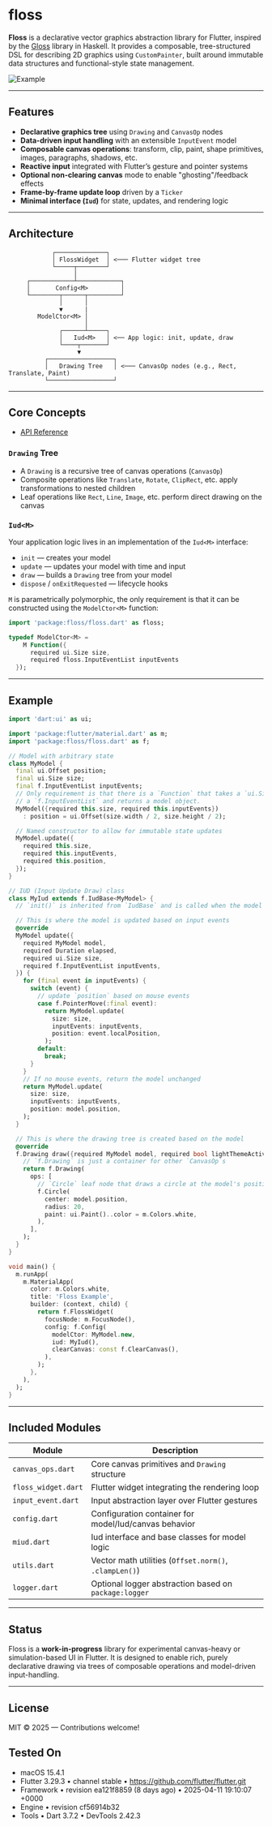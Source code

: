 # floss

**Floss** is a declarative vector graphics abstraction library for Flutter,
inspired by the [Gloss](https://github.com/benl23x5/gloss) library in Haskell.
It provides a composable, tree-structured DSL for describing 2D graphics using
`CustomPainter`, built around immutable data structures and functional-style
state management.

![Example](example.gif)

---

## Features

- **Declarative graphics tree** using `Drawing` and `CanvasOp` nodes
- **Data-driven input handling** with an extensible `InputEvent` model
- **Composable canvas operations**: transform, clip, paint, shape primitives,
  images, paragraphs, shadows, etc.
- **Reactive input** integrated with Flutter’s gesture and pointer systems
- **Optional non-clearing canvas** mode to enable "ghosting"/feedback effects
- **Frame-by-frame update loop** driven by a `Ticker`
- **Minimal interface (`Iud`)** for state, updates, and rendering logic

---

## Architecture

```text
            ┌──────────────┐
            │ FlossWidget  │ <─── Flutter widget tree
            └─────┬────────┘
                  │
     ┌────────────┴────────────┐
     │       Config<M>         │
     └────────┬──────┬─────────┘
              │      │
              ▼      |
        ModelCtor<M> │
                     │
              ┌──────┴─────┐
              │   Iud<M>   │ <── App logic: init, update, draw
              └────┬───────┘
                   ▼
          ┌──────────────────┐
          │   Drawing Tree   │ <─── CanvasOp nodes (e.g., Rect, Translate, Paint)
          └──────────────────┘
```

---

## Core Concepts

- [API Reference](https://tyler-conrad.github.io/doc/floss/)

### `Drawing` Tree

- A `Drawing` is a recursive tree of canvas operations (`CanvasOp`)
- Composite operations like `Translate`, `Rotate`, `ClipRect`, etc. apply
  transformations to nested children
- Leaf operations like `Rect`, `Line`, `Image`, etc. perform direct drawing on
  the canvas

### `Iud<M>`

Your application logic lives in an implementation of the `Iud<M>` interface:

- `init` — creates your model
- `update` — updates your model with time and input
- `draw` — builds a `Drawing` tree from your model
- `dispose` / `onExitRequested` — lifecycle hooks

`M` is parametrically polymorphic, the only requirement is that it can be
constructed using the `ModelCtor<M>` function:

```dart
import 'package:floss/floss.dart' as floss;

typedef ModelCtor<M> =
    M Function({
      required ui.Size size,
      required floss.InputEventList inputEvents
  });
```

---

## Example

```dart
import 'dart:ui' as ui;

import 'package:flutter/material.dart' as m;
import 'package:floss/floss.dart' as f;

// Model with arbitrary state
class MyModel {
  final ui.Offset position;
  final ui.Size size;
  final f.InputEventList inputEvents;
  // Only requirement is that there is a `Function` that takes a `ui.Size` and
  // a `f.InputEventList` and returns a model object.
  MyModel({required this.size, required this.inputEvents})
    : position = ui.Offset(size.width / 2, size.height / 2);

  // Named constructor to allow for immutable state updates
  MyModel.update({
    required this.size,
    required this.inputEvents,
    required this.position,
  });
}

// IUD (Input Update Draw) class
class MyIud extends f.IudBase<MyModel> {
  // `init()` is inherited from `IudBase` and is called when the model is created.

  // This is where the model is updated based on input events
  @override
  MyModel update({
    required MyModel model,
    required Duration elapsed,
    required ui.Size size,
    required f.InputEventList inputEvents,
  }) {
    for (final event in inputEvents) {
      switch (event) {
        // update `position` based on mouse events
        case f.PointerMove(:final event):
          return MyModel.update(
            size: size,
            inputEvents: inputEvents,
            position: event.localPosition,
          );
        default:
          break;
      }
    }
    // If no mouse events, return the model unchanged
    return MyModel.update(
      size: size,
      inputEvents: inputEvents,
      position: model.position,
    );
  }

  // This is where the drawing tree is created based on the model
  @override
  f.Drawing draw({required MyModel model, required bool lightThemeActive}) {
    // `f.Drawing` is just a container for other `CanvasOp`s
    return f.Drawing(
      ops: [
        // `Circle` leaf node that draws a circle at the model's position
        f.Circle(
          center: model.position,
          radius: 20,
          paint: ui.Paint()..color = m.Colors.white,
        ),
      ],
    );
  }
}

void main() {
  m.runApp(
    m.MaterialApp(
      color: m.Colors.white,
      title: 'Floss Example',
      builder: (context, child) {
        return f.FlossWidget(
          focusNode: m.FocusNode(),
          config: f.Config(
            modelCtor: MyModel.new,
            iud: MyIud(),
            clearCanvas: const f.ClearCanvas(),
          ),
        );
      },
    ),
  );
}
```

---

## Included Modules

| Module              | Description                                            |
| ------------------- | ------------------------------------------------------ |
| `canvas_ops.dart`   | Core canvas primitives and `Drawing` structure         |
| `floss_widget.dart` | Flutter widget integrating the rendering loop          |
| `input_event.dart`  | Input abstraction layer over Flutter gestures          |
| `config.dart`       | Configuration container for model/Iud/canvas behavior  |
| `miud.dart`         | Iud interface and base classes for model logic         |
| `utils.dart`        | Vector math utilities (`Offset.norm()`, `.clampLen()`) |
| `logger.dart`       | Optional logger abstraction based on `package:logger`  |

---

## Status

Floss is a **work-in-progress** library for experimental canvas-heavy or
simulation-based UI in Flutter. It is designed to enable rich, purely
declarative drawing via trees of composable operations and model-driven
input-handling.

---

## License

MIT © 2025 — Contributions welcome!

## Tested On

- macOS 15.4.1
- Flutter 3.29.3 • channel stable • https://github.com/flutter/flutter.git
- Framework • revision ea121f8859 (8 days ago) • 2025-04-11 19:10:07 +0000
- Engine • revision cf56914b32
- Tools • Dart 3.7.2 • DevTools 2.42.3

